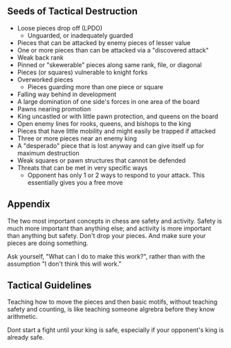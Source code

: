 ## Seeds of Tactical Destruction
* Loose pieces drop off (LPDO)
	* Unguarded, or inadequately guarded
* Pieces that can be attacked by enemy pieces of lesser value
* One or more pieces than can be attacked via a "discovered attack"
* Weak back rank
* Pinned or "skewerable" pieces along same rank, file, or diagonal
* Pieces (or squares) vulnerable to knight forks
* Overworked pieces
	* Pieces guarding more than one piece or square
* Falling way behind in development
* A large domination of one side's forces in one area of the board
* Pawns nearing promotion
* King uncastled or with little pawn protection, and queens on the board
* Open enemy lines for rooks, queens, and bishops to the king
* Pieces that have little mobility and might easily be trapped if attacked
* Three or more pieces near an enemy king
* A "desperado" piece that is lost anyway and can give itself up for maximum destruction
* Weak squares or pawn structures that cannot be defended
* Threats that can be met in very specific ways
	* Opponent has only 1 or 2 ways to respond to your attack. This essentially gives you a free move

## Appendix
The two most important concepts in chess are safety and activity. Safety is much more important than anything else; and activity is more important than anything but safety.
	Don't drop your pieces. And make sure your pieces are doing something.

Ask yourself, "What can I do to make this work?", rather than with the assumption "I don't think this will work."

## Tactical Guidelines
Teaching how to move the pieces and then basic motifs, without teaching safety and counting, is like teaching someone algrebra before they know arithmetic.

Dont start a fight until your king is safe, especially if your opponent's king is already safe.